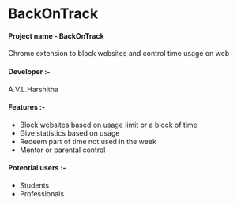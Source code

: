 # BackOnTrack

#### Project name - BackOnTrack
Chrome extension to block websites and control time usage on web

#### Developer :-
A.V.L.Harshitha

#### Features :-
- Block websites based on usage limit or a block of time
- Give statistics based on usage
- Redeem part of time not used in the week
- Mentor or parental control

#### Potential users :-
- Students
- Professionals

